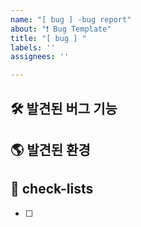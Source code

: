 ```yaml
---
name: "[ bug ] -bug report"
about: "❗ Bug Template"
title: "[ bug ] "
labels: ''
assignees: ''

---
```


## 🛠️ 발견된 버그 기능
[//]: # (어떤 부분에서 버그가 나오는지 적습니다.)



## 🌎 발견된 환경
[//]: # (어떤 환경에서 버그가 나오는지 적습니다.)



## 📝 check-lists
- [ ]
